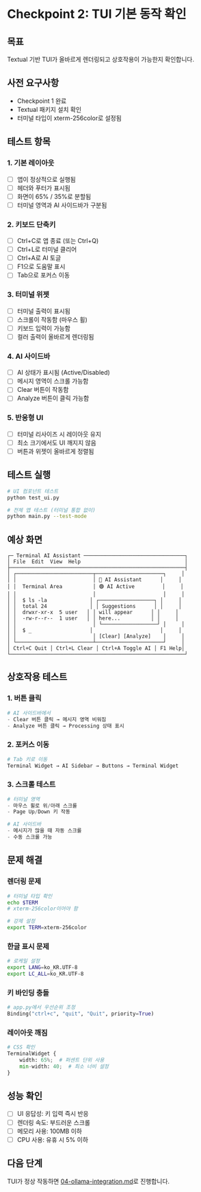 # Checkpoint 2: TUI 기본 동작 확인

## 목표
Textual 기반 TUI가 올바르게 렌더링되고 상호작용이 가능한지 확인합니다.

## 사전 요구사항
- Checkpoint 1 완료
- Textual 패키지 설치 확인
- 터미널 타입이 xterm-256color로 설정됨

## 테스트 항목

### 1. 기본 레이아웃
- [ ] 앱이 정상적으로 실행됨
- [ ] 헤더와 푸터가 표시됨
- [ ] 화면이 65% / 35%로 분할됨
- [ ] 터미널 영역과 AI 사이드바가 구분됨

### 2. 키보드 단축키
- [ ] Ctrl+C로 앱 종료 (또는 Ctrl+Q)
- [ ] Ctrl+L로 터미널 클리어
- [ ] Ctrl+A로 AI 토글
- [ ] F1으로 도움말 표시
- [ ] Tab으로 포커스 이동

### 3. 터미널 위젯
- [ ] 터미널 출력이 표시됨
- [ ] 스크롤이 작동함 (마우스 휠)
- [ ] 키보드 입력이 가능함
- [ ] 컬러 출력이 올바르게 렌더링됨

### 4. AI 사이드바
- [ ] AI 상태가 표시됨 (Active/Disabled)
- [ ] 메시지 영역이 스크롤 가능함
- [ ] Clear 버튼이 작동함
- [ ] Analyze 버튼이 클릭 가능함

### 5. 반응형 UI
- [ ] 터미널 리사이즈 시 레이아웃 유지
- [ ] 최소 크기에서도 UI 깨지지 않음
- [ ] 버튼과 위젯이 올바르게 정렬됨

## 테스트 실행

```bash
# UI 컴포넌트 테스트
python test_ui.py

# 전체 앱 테스트 (터미널 통합 없이)
python main.py --test-mode
```

## 예상 화면

```
┌─ Terminal AI Assistant ─────────────────────────────────┐
│ File  Edit  View  Help                                  │
├─────────────────────────────────────────────────────────┤
│ ┌─────────────────────────┬──────────────────────┐     │
│ │                         │ 🤖 AI Assistant      │     │
│ │  Terminal Area          │ 🟢 AI Active         │     │
│ │                         │                      │     │
│ │  $ ls -la              │ ┌──────────────────┐ │     │
│ │  total 24              │ │ Suggestions      │ │     │
│ │  drwxr-xr-x  5 user   │ │ will appear      │ │     │
│ │  -rw-r--r--  1 user   │ │ here...          │ │     │
│ │                         │ └──────────────────┘ │     │
│ │  $ _                   │                      │     │
│ │                         │ [Clear] [Analyze]    │     │
│ └─────────────────────────┴──────────────────────┘     │
│ Ctrl+C Quit │ Ctrl+L Clear │ Ctrl+A Toggle AI │ F1 Help│
└─────────────────────────────────────────────────────────┘
```

## 상호작용 테스트

### 1. 버튼 클릭
```python
# AI 사이드바에서
- Clear 버튼 클릭 → 메시지 영역 비워짐
- Analyze 버튼 클릭 → Processing 상태 표시
```

### 2. 포커스 이동
```python
# Tab 키로 이동
Terminal Widget → AI Sidebar → Buttons → Terminal Widget
```

### 3. 스크롤 테스트
```python
# 터미널 영역
- 마우스 휠로 위/아래 스크롤
- Page Up/Down 키 작동

# AI 사이드바
- 메시지가 많을 때 자동 스크롤
- 수동 스크롤 가능
```

## 문제 해결

### 렌더링 문제
```bash
# 터미널 타입 확인
echo $TERM
# xterm-256color이어야 함

# 강제 설정
export TERM=xterm-256color
```

### 한글 표시 문제
```bash
# 로케일 설정
export LANG=ko_KR.UTF-8
export LC_ALL=ko_KR.UTF-8
```

### 키 바인딩 충돌
```python
# app.py에서 우선순위 조정
Binding("ctrl+c", "quit", "Quit", priority=True)
```

### 레이아웃 깨짐
```python
# CSS 확인
TerminalWidget {
    width: 65%;  # 퍼센트 단위 사용
    min-width: 40;  # 최소 너비 설정
}
```

## 성능 확인

- [ ] UI 응답성: 키 입력 즉시 반응
- [ ] 렌더링 속도: 부드러운 스크롤
- [ ] 메모리 사용: 100MB 이하
- [ ] CPU 사용: 유휴 시 5% 이하

## 다음 단계
TUI가 정상 작동하면 [04-ollama-integration.md](../04-ollama-integration.md)로 진행합니다.
